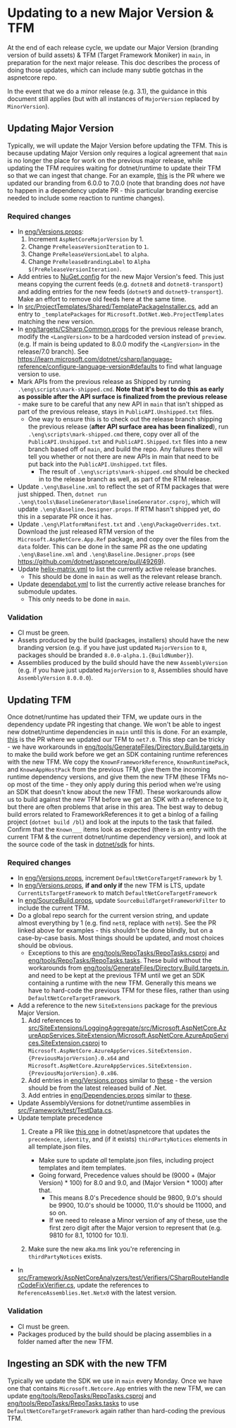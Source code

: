 # Updating to a new Major Version & TFM

At the end of each release cycle, we update our Major Version (branding version of build assets) & TFM (Target Framework Moniker) in `main`, in preparation for the next major release. This doc describes the process of doing those updates, which can include many subtle gotchas in the aspnetcore repo.

In the event that we do a minor release (e.g. 3.1), the guidance in this document still applies (but with all instances of `MajorVersion` replaced by `MinorVersion`).

## Updating Major Version

Typically, we will update the Major Version before updating the TFM. This is because updating Major Version only requires a logical agreement that `main` is no longer the place for work on the previous major release, while updating the TFM requires waiting for dotnet/runtime to update their TFM so that we can ingest that change. For an example, [this](https://github.com/dotnet/aspnetcore/pull/35402) is the PR where we updated our branding from 6.0.0 to 7.0.0 (note that branding does *not* have to happen in a dependency update PR - this particular branding exercise needed to include some reaction to runtime changes).

### Required changes

* In [eng/Versions.props](/eng/Versions.props):
  1. Increment `AspNetCoreMajorVersion` by 1.
  2. Change `PreReleaseVersionIteration` to `1`.
  3. Change `PreReleaseVersionLabel` to `alpha`.
  4. Change `PreReleaseBrandingLabel` to `Alpha $(PreReleaseVersionIteration)`.
* Add entries to [NuGet.config](/NuGet.config) for the new Major Version's feed. This just means copying the current feeds (e.g. `dotnet8` and `dotnet8-transport`) and adding entries for the new feeds (`dotnet9` and `dotnet9-transport`). Make an effort to remove old feeds here at the same time.
* In [src/ProjectTemplates/Shared/TemplatePackageInstaller.cs](/src/ProjectTemplates/Shared/TemplatePackageInstaller.cs), add an entry to `_templatePackages` for `Microsoft.DotNet.Web.ProjectTemplates` matching the new version.
* In [eng/targets/CSharp.Common.props](/eng/targets/CSharp.Common.props) for the previous release branch, modify the `<LangVersion>` to be a hardcoded version instead of `preview`. (e.g. If main is being updated to 8.0.0 modify the `<LangVersion>` in the release/7.0 branch). See https://learn.microsoft.com/dotnet/csharp/language-reference/configure-language-version#defaults to find what language version to use.
* Mark APIs from the previous release as Shipped by running `.\eng\scripts\mark-shipped.cmd`. **Note that it's best to do this as early as possible after the API surface is finalized from the previous release** - make sure to be careful that any new API in `main` that isn't shipped as part of the previous release, stays in `PublicAPI.Unshipped.txt` files.
  * One way to ensure this is to check out the release branch shipping the previous release (**after API surface area has been finalized**), run `.\eng\scripts\mark-shipped.cmd` there, copy over all of the `PublicAPI.Unshipped.txt` and `PublicAPI.Shipped.txt` files into a new branch based off of `main`, and build the repo. Any failures there will tell you whether or not there are new APIs in main that need to be put back into the `PublicAPI.Unshipped.txt` files.
    * The result of `.\eng\scripts\mark-shipped.cmd` should be checked in to the release branch as well, as part of the RTM release.
* Update `.\eng\Baseline.xml` to reflect the set of RTM packages that were just shipped. Then, `dotnet run` `.\eng\tools\BaselineGenerator\BaselineGenerator.csproj`, which will update `.\eng\Baseline.Designer.props`. If RTM hasn't shipped yet, do this in a separate PR once it has.
* Update `.\eng\PlatformManifest.txt` and `.\eng\PackageOverrides.txt`. Download the just released RTM version of the `Microsoft.AspNetCore.App.Ref` package, and copy over the files from the `data` folder. This can be done in the same PR as the one updating `.\eng\Baseline.xml` and `.\eng\Baseline.Designer.props` (see https://github.com/dotnet/aspnetcore/pull/49269).
* Update [helix-matrix.yml](https://github.com/dotnet/aspnetcore/blob/436556163a671259c8b14ae1c90d72767af62d18/.azure/pipelines/helix-matrix.yml#L12-L16) to list the currently active release branches.
    * This should be done in `main` as well as the relevant release branch.
* Update [dependabot.yml](https://github.com/dotnet/aspnetcore/blob/b43884c1b21ea71e91c539721a75e5c96b8c1263/.github/dependabot.yml#L74-L85) to list the currently active release branches for submodule updates.
    * This only needs to be done in `main`.

### Validation

* CI must be green.
* Assets produced by the build (packages, installers) should have the new branding version (e.g. if you have just updated `MajorVersion` to `8`, packages should be branded `8.0.0-alpha.1.{BuildNumber}`).
* Assemblies produced by the build should have the new `AssemblyVersion` (e.g. if you have just updated `MajorVersion` to `8`, Assemblies should have `AssemblyVersion` `8.0.0.0`).

## Updating TFM

Once dotnet/runtime has updated their TFM, we update ours in the dependency update PR ingesting that change. We won't be able to ingest new dotnet/runtime dependencies in `main` until this is done. For an example, [this](https://github.com/dotnet/aspnetcore/pull/36328) is the PR where we updated our TFM to `net7.0`. This step can be tricky - we have workarounds in [eng/tools/GenerateFiles/Directory.Build.targets.in](/eng/tools/GenerateFiles/Directory.Build.targets.in) to make the build work before we get an SDK containing runtime references with the new TFM. We copy the `KnownFrameworkReference`, `KnownRuntimePack`, and `KnownAppHostPack` from the previous TFM, give them the incoming runtime dependency versions, and give them the new TFM (these TFMs no-op most of the time - they only apply during this period when we're using an SDK that doesn't know about the new TFM). These workarounds allow us to build against the new TFM before we get an SDK with a reference to it, but there are often problems that arise in this area. The best way to debug build errors related to FrameworkReferences it to get a binlog of a failing project (`dotnet build /bl`) and look at the inputs to the task that failed. Confirm that the `Known___` items look as expected (there is an entry with the current TFM & the current dotnet/runtime dependency version), and look at the source code of the task in [dotnet/sdk](https://github.com/dotnet/sdk) for hints.

### Required changes

* In [eng/Versions.props](/eng/Versions.props), increment `DefaultNetCoreTargetFramework` by 1.
* In [eng/Versions.props](/eng/Versions.props), **if and only if** the new TFM is LTS, update `CurrentLtsTargetFramework` to match `DefaultNetCoreTargetFramework`
* In [eng/SourceBuild.props](/eng/SourceBuild.props), update `SourceBuildTargetFrameworkFilter` to include the current TFM.
* Do a global repo search for the current version string, and update almost everything by 1 (e.g. find `net8`, replace with `net9`). See the PR linked above for examples - this shouldn't be done blindly, but on a case-by-case basis. Most things should be updated, and most choices should be obvious.
  * Exceptions to this are [eng/tools/RepoTasks/RepoTasks.csproj](/eng/tools/RepoTasks/RepoTasks.csproj) and [eng/tools/RepoTasks/RepoTasks.tasks](/eng/tools/RepoTasks/RepoTasks.tasks). These build without the workarounds from [eng/tools/GenerateFiles/Directory.Build.targets.in](/eng/tools/GenerateFiles/Directory.Build.targets.in), and need to be kept at the previous TFM until we get an SDK containing a runtime with the new TFM. Generally this means we have to hard-code the previous TFM for these files, rather than using `DefaultNetCoreTargetFramework`.
* Add a reference to the new `SiteExtensions` package for the previous Major Version.
  1. Add references to [src/SiteExtensions/LoggingAggregate/src/Microsoft.AspNetCore.AzureAppServices.SiteExtension/Microsoft.AspNetCore.AzureAppServices.SiteExtension.csproj](/src/SiteExtensions/LoggingAggregate/src/Microsoft.AspNetCore.AzureAppServices.SiteExtension/Microsoft.AspNetCore.AzureAppServices.SiteExtension.csproj) to `Microsoft.AspNetCore.AzureAppServices.SiteExtension.{PreviousMajorVersion}.0.x64` and `Microsoft.AspNetCore.AzureAppServices.SiteExtension.{PreviousMajorVersion}.0.x86`.
  2. Add entries in [eng/Versions.props](/eng/Versions.props) similar to [these](https://github.com/dotnet/aspnetcore/blob/216c92b78bce31d5e81a70b589707ec2ae5ab21a/eng/Versions.props#L224-L226) - the version should be from the latest released build of .Net.
  3. Add entries in [eng/Dependencies.props](/eng/Dependencies.props) similar to [these](https://github.com/dotnet/aspnetcore/blob/a47c0a58d7002b9a530c67532366b9db96d73cc6/eng/Dependencies.props#L119-L120).
* Update AssemblyVersions for dotnet/runtime assemblies in [src/Framework/test/TestData.cs](/src/Framework/test/TestData.cs).
* Update template precedence
  1. Create a PR like [this one](https://github.com/dotnet/aspnetcore/pull/39783) in dotnet/aspnetcore that updates the `precedence`, `identity`, and (if it exists) `thirdPartyNotices` elements in all template.json files.
      * Make sure to update _all_ template.json files, including project templates and item templates.
      * Going forward, Precedence values should be (9000 + (Major Version) * 100) for 8.0 and 9.0, and (Major Version \* 1000) after that.
        * This means 8.0's Precedence should be 9800, 9.0's should be 9900, 10.0's should be 10000, 11.0's should be 11000, and so on.
        * If we need to release a Minor version of any of these, use the first zero digit after the Major version to represent that (e.g. 9810 for 8.1, 10100 for 10.1).

  2. Make sure the new aka.ms link you're referencing in `thirdPartyNotices` exists.
* In [src/Framework/AspNetCoreAnalyzers/test/Verifiers/CSharpRouteHandlerCodeFixVerifier.cs](/src/Framework/AspNetCoreAnalyzers/test/Verifiers/CSharpRouteHandlerCodeFixVerifier.cs), update the references to `ReferenceAssemblies.Net.Netx0` with the latest version.

### Validation

* CI must be green.
* Packages produced by the build should be placing assemblies in a folder named after the new TFM.

## Ingesting an SDK with the new TFM

Typically we update the SDK we use in `main` every Monday. Once we have one that contains `Microsoft.Netcore.App` entries with the new TFM, we can update [eng/tools/RepoTasks/RepoTasks.csproj](/eng/tools/RepoTasks/RepoTasks.csproj) and [eng/tools/RepoTasks/RepoTasks.tasks](/eng/tools/RepoTasks/RepoTasks.tasks) to use `DefaultNetCoreTargetFramework` again rather than hard-coding the previous TFM.
